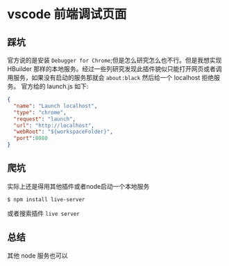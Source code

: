 # vscode 前端调试页面

## 踩坑

官方说的是安装 `Debugger for Chrome`;但是怎么研究怎么也不行。但是我想实现 HBuilder 那样的本地服务。经过一些列研究发现此插件貌似只能打开网页或者调用服务，如果没有启动的服务那就会 `about:black` 然后给一个 localhost 拒绝服务。
官方给的 launch.js 如下:

``` json
{
  "name": "Launch localhost",
  "type": "chrome",
  "request": "launch",
  "url": "http://localhost",
  "webRoot": "${workspaceFolder}",
  "port":8080
}
```

## 爬坑

实际上还是得用其他插件或者node启动一个本地服务

```shell
$ npm install live-server
```

或者搜索插件 `live server`

## 总结
其他 node 服务也可以
